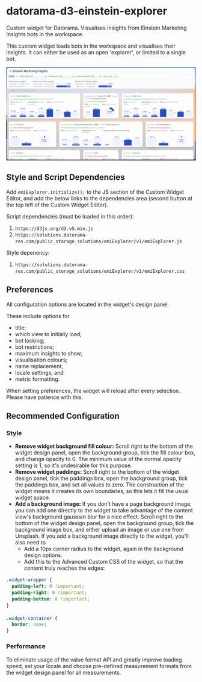 # datorama-d3-einstein-explorer
Custom widget for Datorama. Visualises insights from Einstein Marketing Insights bots in the workspace.

This custom widget loads bots in the workspace and visualises their insights. It can either be used as an open 'explorer', or limited to a single bot.

![Preview image](image.png)

## Style and Script Dependencies
Add `emiExplorer.initialize();` to the JS section of the Custom Widget Editor, and add the below links to the dependencies area (second button at the top left of the Custom Widget Editor).

Script dependencies (must be loaded in this order):
1. `https://d3js.org/d3.v5.min.js`
2. `https://solutions.datorama-res.com/public_storage_solutions/emiExplorer/v1/emiExplorer.js`

Style depenency:
1. `https://solutions.datorama-res.com/public_storage_solutions/emiExplorer/v1/emiExplorer.css`

## Preferences
All configuration options are located in the widget's design panel.

These include options for
* title;
* which view to initially load;
* bot locking;
* bot restrictions;
* maximum insights to show;
* visualisation colours;
* name replacement;
* locale settings; and
* metric formatting.

When setting preferences, the widget will reload after every selection. Please have patience with this.

## Recommended Configuration
### Style
* **Remove widget background fill colour:** Scroll right to the bottom of the widget design panel, open the background group, tick the fill colour box, and change opacity to 0. The minimum value of the normal opacity setting is 1, so it's undesirable for this purpose.
* **Remove widget paddings:** Scroll right to the bottom of the widget design panel, tick the paddings box, open the background group, tick the paddings box, and set all values to zero. The construction of the widget means it creates its own boundaries, so this lets it fill the usual widget space.
* **Add a background image:** If you don't have a page background image, you can add one directly to the widget to take advantage of the content view's background gaussian blur for a nice effect. Scroll right to the bottom of the widget design panel, open the background group, tick the background image box, and either upload an image or use one from Unsplash. If you add a background image directly to the widget, you'll also need to
  * Add a 10px corner radius to the widget, again in the background design options.
  * Add this to the Advanced Custom CSS of the widget, so that the content truly reaches the edges:
```css
.widget-wrapper {
  padding-left: 0 !important;
  padding-right: 0 !important;
  padding-bottom: 0 !important;
}

.widget-container {
  border: none;
}
```

### Performance
To eliminate usage of the value format API and greatly improve loading speed, set your locale and choose pre-defined measurement formats from the widget design panel for all measurements.
